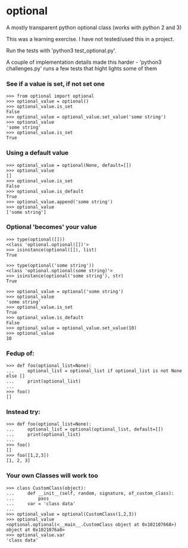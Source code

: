 # optional
A mostly transparent python optional class (works with python 2 and 3)

This was a learning exercise. I have not tested/used this in a project.

Run the tests with 'python3 test_optional.py'. 

A couple of implementation details made this harder - 'python3 challenges.py' runs a few tests that hight lights some of them

### See if a value is set, if not set one
    >>> from optional import optional
    >>> optional_value = optional()
    >>> optional_value.is_set
    False
    >>> optional_value = optional_value.set_value('some string')
    >>> optional_value
    'some string'
    >>> optional_value.is_set
    True

### Using a default value
    >>> optional_value = optional(None, default=[])
    >>> optional_value
    []
    >>> optional_value.is_set
    False
    >>> optional_value.is_default
    True
    >>> optional_value.append('some string')
    >>> optional_value
    ['some string']
### Optional 'becomes' your value
    >>> type(optional([]))
    <class 'optional.optional([])'>
    >>> isinstance(optional([]), list)
    True
    
    >>> type(optional('some string'))
    <class 'optional.optional(some string)'>
    >>> isinstance(optional('some string'), str)
    True
    
    >>> optional_value = optional('some string')
    >>> optional_value
    'some string'
    >>> optional_value.is_set
    True
    >>> optional_value.is_default
    False
    >>> optional_value = optional_value.set_value(10)
    >>> optional_value
    10

### Fedup of:

    >>> def foo(optional_list=None):
    ...     optional_list = optional_list if optional_list is not None else []
    ...     print(optional_list)
    ... 
    >>> foo()
    []

### Instead try:

    >>> def foo(optional_list=None):
    ...     optional_list = optional(optional_list, default=[])
    ...     print(optional_list)
    ... 
    >>> foo()
    []
    >>> foo([1,2,3])
    [1, 2, 3]

### Your own Classes will work too
    >>> class CustomClass(object):
    ...     def __init__(self, random, signature, of_custom_class):
    ...         pass
    ...     var = 'class data'
    ... 
    >>> optional_value = optional(CustomClass(1,2,3))
    >>> optional_value
    <optional.optional(<__main__.CustomClass object at 0x102107668>) object at 0x1021076a0>
    >>> optional_value.var
    'class data'
